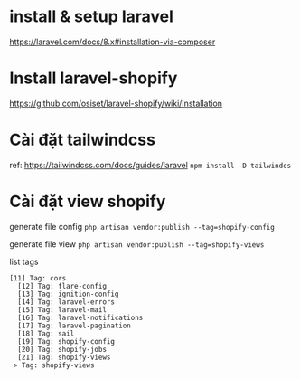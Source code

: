 # install & setup laravel
https://laravel.com/docs/8.x#installation-via-composer

# Install laravel-shopify
https://github.com/osiset/laravel-shopify/wiki/Installation


# Cài đặt tailwindcss
ref: https://tailwindcss.com/docs/guides/laravel
``` npm install -D tailwindcs ```

# Cài đặt view shopify
generate file config
```php artisan vendor:publish --tag=shopify-config ```

generate file view
```php artisan vendor:publish --tag=shopify-views```

list tags

```
[11] Tag: cors
  [12] Tag: flare-config
  [13] Tag: ignition-config
  [14] Tag: laravel-errors
  [15] Tag: laravel-mail
  [16] Tag: laravel-notifications
  [17] Tag: laravel-pagination
  [18] Tag: sail
  [19] Tag: shopify-config
  [20] Tag: shopify-jobs
  [21] Tag: shopify-views
 > Tag: shopify-views

```
